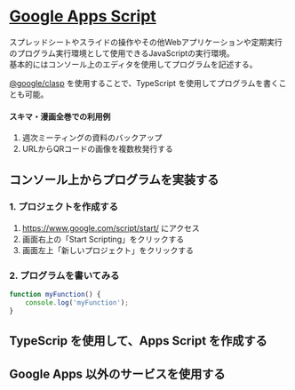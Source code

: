 # [Google Apps Script](https://www.google.com/script/start/)

スプレッドシートやスライドの操作やその他Webアプリケーションや定期実行のプログラム実行環境として使用できるJavaScriptの実行環境。  
基本的にはコンソール上のエディタを使用してプログラムを記述する。

[@google/clasp](https://github.com/google/clasp) を使用することで、TypeScript を使用してプログラムを書くことも可能。

#### スキマ・漫画全巻での利用例
1. 週次ミーティングの資料のバックアップ
2. URLからQRコードの画像を複数枚発行する

## コンソール上からプログラムを実装する

### 1. プロジェクトを作成する

1. https://www.google.com/script/start/ にアクセス
2. 画面右上の「Start Scripting」をクリックする
3. 画面左上「新しいプロジェクト」をクリックする

### 2. プログラムを書いてみる

```javascript
function myFunction() {
    console.log('myFunction');
}
```

## TypeScrip を使用して、Apps Script を作成する

## Google Apps 以外のサービスを使用する